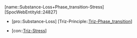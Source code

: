 ﻿---
type: TrizContradiction
aliases:
- Substance-Loss+Phase_transition-Stress
license: CC BY-SA 4.0
copyright: https://github.com/SpocWeb
IsDeleted: false
IsReadOnly: false
Confidential: public
tags: 
- Triz/Contradiction
---
[name::Substance-Loss+Phase_transition-Stress]
[SpocWebEntityId::24827]
+ [pro::Substance-Loss]
[Triz-Principle::[Triz-Phase_transition](tech/Triz/Principle/Triz-Phase_transition.md)]
- [con::[Triz-Stress](tech/Triz/Parameter/Triz-Stress.md)]

